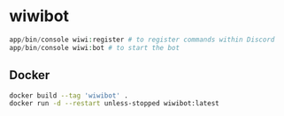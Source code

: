 # wiwibot

```php
app/bin/console wiwi:register # to register commands within Discord
app/bin/console wiwi:bot # to start the bot
```

## Docker

```bash
docker build --tag 'wiwibot' .
docker run -d --restart unless-stopped wiwibot:latest
```
